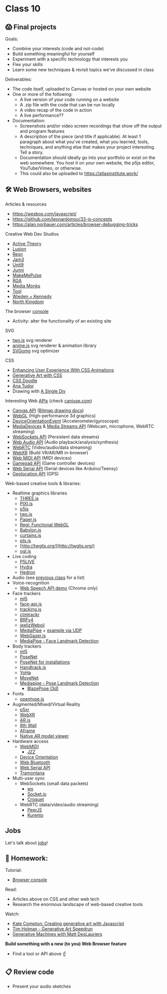 # Class 10

## 😱 Final projects

Goals:

* Combine your interests (code and not-code)
* Build something meaningful for yourself
* Experiment with a specific technology that interests you
* Flex your skills
* Learn some new techniques & revisit topics we've discussed in class

Deliverables:

* The code itself, uploaded to Canvas or hosted on your own website
* One or more of the following: 
  * A live version of your code running on a website
  * A .zip file with the code that can be run locally
  * A video recap of the code in action
  * A live performance??
* Documentation:
  * Screenshots and/or video screen recordings that show off the output and program features
  * A description of the piece (and title if applicable). At least 1 paragraph about what you've created, what you learned, tools, techniques, and anything else that makes your project interesting. Tell a story.
  * Documentation should ideally go into your portfolio or exist on the web somewhere. You host it on your own website, the p5js editor, YouTube/Vimeo, or otherwise.
  * This could also be uploaded to https://atlasinstitute.work/

## 🛠️ Web Browsers, websites

Articles & resources

* https://wesbos.com/javascript/
* https://github.com/leonardomso/33-js-concepts
* https://alan.norbauer.com/articles/browser-debugging-tricks

Creative Web Dev Studios

* [Active Theory](https://activetheory.net/)
* [Lusion](https://lusion.co/)
* [Resn](https://resn.co.nz/)
* [Jam3](https://www.jam3.com/)
* [Unit9](https://www.unit9.com/digital)
* [Junni](https://next.junni.co.jp/)
* [MakeMePulse](https://www.makemepulse.com/)
* [RGA](https://www.rga.com/)
* [Media Monks](https://media.monks.com/)
* [Tool](https://toolofna.com/)
* [Wieden + Kennedy](https://wk.com/)
* [North Kingdom](https://www.northkingdom.com/)

The browser [console](https://creative-coding.decontextualize.com/browser-console/)

* Activity: alter the functionality of an existing site

SVG

* [two.js](https://two.js.org/) svg renderer
* [anime.js](https://animejs.com/) svg renderer & animation library
* [SVGomg](https://jakearchibald.github.io/svgomg/) svg optimizer

CSS

* [Enhancing User Experience With CSS Animations](https://stephaniewalter.design/blog/enhancing-user-experience-with-css-animations/)
* [Generative Art with CSS](https://yuanchuan.dev/talk/generative-art-with-css/)
* [CSS Doodle](https://css-doodle.com/)
* [Ana Tudor](https://codepen.io/thebabydino)
* Drawing with [A Single Div](https://a.singlediv.com/)

Interesting Web [APIs](https://developer.mozilla.org/en-US/docs/Web/API) (check [caniuse.com](https://caniuse.com/))

* [Canvas API](https://flaviocopes.com/canvas/) ([Bitmap drawing docs](https://developer.mozilla.org/en-US/docs/Web/API/Canvas_API))
* [WebGL](https://webglfundamentals.org/) (High-performance 3d graphics)
* [DeviceOrientationEvent](https://developers.google.com/web/fundamentals/native-hardware/device-orientation) (Accelerometer/gyroscope)
* [MediaDevices](https://developer.mozilla.org/en-US/docs/Web/API/MediaDevices) & [Media Streams API](https://developer.mozilla.org/en-US/docs/Web/API/Media_Streams_API) (Webcam, microphone, WebRTC streaming)
* [WebSockets API](https://developer.mozilla.org/en-US/docs/Web/API/WebSockets_API) (Persistent data streams)
* [Web Audio API](https://developer.mozilla.org/en-US/docs/Web/API/Web_Audio_API) (Audio playback/analysis/synthesis)
* [WebRTC](https://webrtc.org/) (Video/audio/data streaming)
* [WebXR](https://immersiveweb.dev/) (Build VR/AR/MR in-browser)
* [Web MIDI API](https://www.smashingmagazine.com/2018/03/web-midi-api/) (MIDI devices)
* [Gamepad API](https://developer.mozilla.org/en-US/docs/Web/API/Gamepad_API) (Game controller devices)
* [Web Serial API](https://codelabs.developers.google.com/codelabs/web-serial/) (Serial devices like Arduino/Teensy)
* [Geolocation API](https://developers.google.com/web/fundamentals/native-hardware/user-location) (GPS)

Web-based creative tools & libraries:

* Realtime graphics libraries
  * [THREE.js](http://threejs.org/)
  * [PIXI.js](http://www.pixijs.com/)
  * [p5js](http://p5js.org/)
  * [two.js](https://two.js.org/)
  * [Paper.js](https://paperjs.org/)
  * [Regl: Functional WebGL](http://regl.party/)
  * [Babylon.js](https://www.babylonjs.com/)
  * [curtains.js](https://www.curtainsjs.com/)
  * [pts.js](https://ptsjs.org/)
  * [http://twgljs.org/](http://twgljs.org/)
  * [ogl.js](https://github.com/oframe/ogl)
* Live coding
  * [P5LIVE](https://teddavis.org/p5live/)
  * [Hydra](https://github.com/ojack/hydra)
  * [Hedron](https://github.com/nudibranchrecords/hedron)
* Audio (see [previous class](./class-09.md) for a list)
* Voice-recognition
  * [Web Speech API demo](https://mdn.github.io/web-speech-api/speech-color-changer/) (Chrome only)
* Face trackers
  * [ml5](https://editor.p5js.org/ml5/sketches)
  * [face-api.js](https://github.com/justadudewhohacks/face-api.js)
  * [tracking.js](https://trackingjs.com/)
  * [clmtrackr](https://github.com/auduno/clmtrackr)
  * [BRFv4](https://tastenkunst.github.io/brfv4_javascript_examples/)
  * [jeelizWeboji](https://github.com/jeeliz/jeelizWeboji)
  * [MediaPipe](https://ai.google.dev/edge/mediapipe/solutions/guide) + [example via UDP](https://github.com/madelinegannon/example-mediapipe-udp)
  * [WebGazer.js](https://webgazer.cs.brown.edu/)
  * [MediaPipe - Face Landmark Detection](https://mediapipe-studio.webapps.google.com/studio/demo/face_landmarker)
* Body trackers
  * [ml5](https://editor.p5js.org/ml5/sketches)
  * [PoseNet](https://github.com/tensorflow/tfjs-models/tree/master/posenet)
  * [PoseNet for installations](https://github.com/oveddan/posenet-for-installations)
  * [Handtrack.js](https://github.com/victordibia/handtrack.js)
  * [YoHa](https://github.com/handtracking-io/yoha)
  * [MoveNet](https://blog.tensorflow.org/2021/05/next-generation-pose-detection-with-movenet-and-tensorflowjs.html)
  * [Mediapipe - Pose Landmark Detection](https://mediapipe-studio.webapps.google.com/studio/demo/pose_landmarker)
    * [BlazePose (3d)](https://blog.tensorflow.org/2021/08/3d-pose-detection-with-mediapipe-blazepose-ghum-tfjs.html)
* Fonts
  * [opentype.js](https://opentype.js.org/)
* Augmented/Mixed/Virtual Reality
  * [p5xr](https://p5xr.org/#/)
  * [WebXR](https://immersive-web.github.io/webxr/)
  * [AR.js](https://github.com/jeromeetienne/ar.js)
  * [8th Wall](https://www.8thwall.com/)
  * [Aframe](https://aframe.io)
  * [Native AR model viewer](https://cwervo.com/writing/quicklook-web/)
* Hardware access
  * [WebMIDI](https://www.smashingmagazine.com/2018/03/web-midi-api/)
    * [JZZ](https://github.com/jazz-soft/JZZ)
  * [Device Orientation](https://developers.google.com/web/fundamentals/native-hardware/device-orientation)
  * [Web Bluetooth](https://webbluetoothcg.github.io/web-bluetooth/)
  * [Web Serial API](https://wicg.github.io/serial/)
  * [Tramontana](https://tramontana.xyz/)
* Multi-user sync
  * WebSockets (small data packets)
    * [ws](https://www.npmjs.com/package/ws)
    * [Socket.io](https://socket.io)
    * [Croquet](https://www.croquet.io/)
  * WebRTC (data/video/audio streaming)
    * [PeerJS](https://github.com/peers/peerjs)
    * [Kurento](https://doc-kurento.readthedocs.io/en/stable/index.html)

## Jobs

Let's talk about [jobs](./docs/jobs.md)!

## 📝 Homework:

Tutorial:

* [Browser console](https://creative-coding.decontextualize.com/browser-console/)

Read:

* Articles above on CSS and other web tech
* Research the enormous landscape of web-based creative tools

Watch:

* [Kate Compton: Creating generative art with Javascript](https://www.youtube.com/watch?v=tJ49bTJ6fbs)
* [Tim Holman - Generative Art Speedrun](https://www.youtube.com/watch?v=4Se0_w0ISYk)
* [Generative Machines with Matt DesLauriers](https://www.youtube.com/watch?v=8Uo6zFwSO78)

**Build something with a new (to you) Web Browser feature**

* Find a tool or API above ☝️

## 📋 Review code

* Present your audio sketches
